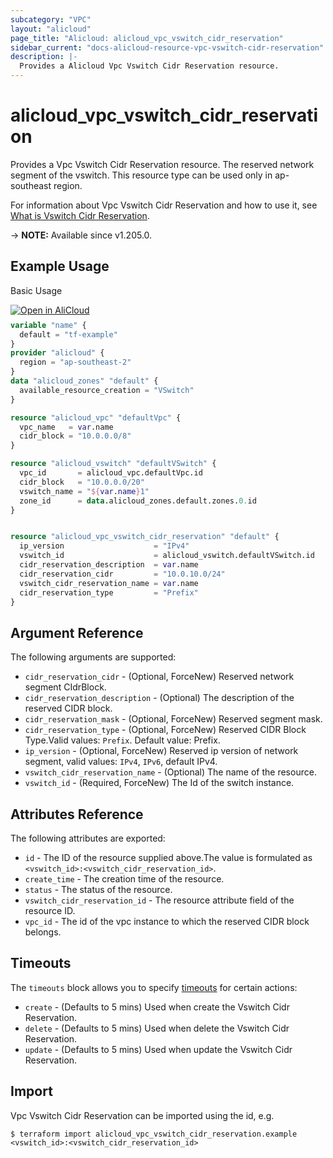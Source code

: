 ```yaml
---
subcategory: "VPC"
layout: "alicloud"
page_title: "Alicloud: alicloud_vpc_vswitch_cidr_reservation"
sidebar_current: "docs-alicloud-resource-vpc-vswitch-cidr-reservation"
description: |-
  Provides a Alicloud Vpc Vswitch Cidr Reservation resource.
---
```


# alicloud_vpc_vswitch_cidr_reservation

Provides a Vpc Vswitch Cidr Reservation resource. The reserved network segment of the vswitch. This resource type can be used only in ap-southeast region.

For information about Vpc Vswitch Cidr Reservation and how to use it, see [What is Vswitch Cidr Reservation](https://www.alibabacloud.com/help/en/virtual-private-cloud/latest/610154).

-> **NOTE:** Available since v1.205.0.

## Example Usage

Basic Usage

<div style="display: block;margin-bottom: 40px;"><div class="oics-button" style="float: right;position: absolute;margin-bottom: 10px;">
  <a href="https://api.aliyun.com/terraform?resource=alicloud_vpc_vswitch_cidr_reservation&exampleId=8711b02a-db71-e3f4-a48c-8bff13d881fb796a0d85&activeTab=example&spm=docs.r.vpc_vswitch_cidr_reservation.0.8711b02adb&intl_lang=EN_US" target="_blank">
    <img alt="Open in AliCloud" src="https://img.alicdn.com/imgextra/i1/O1CN01hjjqXv1uYUlY56FyX_!!6000000006049-55-tps-254-36.svg" style="max-height: 44px; max-width: 100%;">
  </a>
</div></div>

```terraform
variable "name" {
  default = "tf-example"
}
provider "alicloud" {
  region = "ap-southeast-2"
}
data "alicloud_zones" "default" {
  available_resource_creation = "VSwitch"
}

resource "alicloud_vpc" "defaultVpc" {
  vpc_name   = var.name
  cidr_block = "10.0.0.0/8"
}

resource "alicloud_vswitch" "defaultVSwitch" {
  vpc_id       = alicloud_vpc.defaultVpc.id
  cidr_block   = "10.0.0.0/20"
  vswitch_name = "${var.name}1"
  zone_id      = data.alicloud_zones.default.zones.0.id
}


resource "alicloud_vpc_vswitch_cidr_reservation" "default" {
  ip_version                    = "IPv4"
  vswitch_id                    = alicloud_vswitch.defaultVSwitch.id
  cidr_reservation_description  = var.name
  cidr_reservation_cidr         = "10.0.10.0/24"
  vswitch_cidr_reservation_name = var.name
  cidr_reservation_type         = "Prefix"
}
```

## Argument Reference

The following arguments are supported:
* `cidr_reservation_cidr` - (Optional, ForceNew) Reserved network segment CIdrBlock.
* `cidr_reservation_description` - (Optional) The description of the reserved CIDR block.
* `cidr_reservation_mask` - (Optional, ForceNew) Reserved segment mask.
* `cidr_reservation_type` - (Optional, ForceNew) Reserved CIDR Block Type.Valid values: `Prefix`. Default value: Prefix.
* `ip_version` - (Optional, ForceNew) Reserved ip version of network segment, valid values: `IPv4`, `IPv6`, default IPv4.
* `vswitch_cidr_reservation_name` - (Optional) The name of the resource.
* `vswitch_id` - (Required, ForceNew) The Id of the switch instance.



## Attributes Reference

The following attributes are exported:
* `id` - The ID of the resource supplied above.The value is formulated as `<vswitch_id>:<vswitch_cidr_reservation_id>`.
* `create_time` - The creation time of the resource.
* `status` - The status of the resource.
* `vswitch_cidr_reservation_id` - The resource attribute field of the resource ID.
* `vpc_id` - The id of the vpc instance to which the reserved CIDR block belongs.

## Timeouts

The `timeouts` block allows you to specify [timeouts](https://www.terraform.io/docs/configuration-0-11/resources.html#timeouts) for certain actions:
* `create` - (Defaults to 5 mins) Used when create the Vswitch Cidr Reservation.
* `delete` - (Defaults to 5 mins) Used when delete the Vswitch Cidr Reservation.
* `update` - (Defaults to 5 mins) Used when update the Vswitch Cidr Reservation.

## Import

Vpc Vswitch Cidr Reservation can be imported using the id, e.g.

```shell
$ terraform import alicloud_vpc_vswitch_cidr_reservation.example <vswitch_id>:<vswitch_cidr_reservation_id>
```